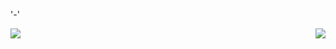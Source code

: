 '-'



<p align="center" style="display: flex; align-items: center; justify-content: space-between">
  <img src="https://github-readme-stats.vercel.app/api?username=SDMasterGames&bg_color=50,1f1f1f,2f2f2f&show_icons=true&title_color=c71006&theme=monokai&icon_color=5f5f5f"/>  
  <img src="https://github-readme-stats.vercel.app/api/top-langs/?username=SDMasterGames&layout=compact&theme=monokai&langs_count=20&bg_color=50,1f1f1f,2f2f2f&title_color=c71006"/>
</p>
